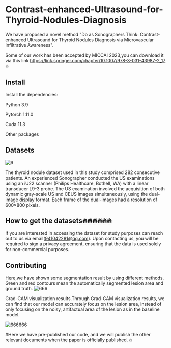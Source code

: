 # Contrast-enhanced-Ultrasound-for-Thyroid-Nodules-Diagnosis


We have proposed a novel method "Do as Sonographers Think: Contrast-enhanced Ultrasound for Thyroid Nodules Diagnosis via Microvascular Infiltrative Awareness".

Some of our work has been accepted by MICCAI 2023,you can download it via this link https://link.springer.com/chapter/10.1007/978-3-031-43987-2_17   🔥


## Install
Install the dependencies:

Python 3.9

Pytorch 1.11.0

Cuda 11.3

Other packages


## Datasets

![6](https://github.com/haozhiwen-fighting/Contrast-enhanced-Ultrasound-for-Thyroid-Nodules-Diagnosis/assets/149654243/99606149-8880-44b8-b4bb-bbe2892e5136)


The thyroid nodule dataset used in this study comprised 282 consecutive patients.
An experienced Sonographer conducted the US examinations
using an iU22 scanner (Philips Healthcare, Bothell, WA) with
a linear transducer L9-3 probe. The US examination involved
the acquisition of both dynamic gray-scale US and CEUS
images simultaneously, using the dual-image display format.
Each frame of the dual-images had a resolution of 600×800
pixels. 
## How to get the datasets🔥🔥🔥🔥🔥🔥
If you are interested in accessing the dataset for study purposes can reach out to us via email(941042281@qq.com). Upon contacting us, you will be required to sign a privacy agreement, ensuring that the data is used solely for non-commercial purposes.

## Contributing

Here,we have shown some segmentation result by using different methods. Green and red contours mean the automatically segmented lesion area and ground truth.
![666](https://github.com/haozhiwen-fighting/Contrast-enhanced-Ultrasound-for-Thyroid-Nodules-Diagnosis/assets/149654243/e1e03307-2272-4a05-8dcc-5f3e1eae7bed)



Grad-CAM visualization results.Through Grad-CAM visualization results, we can find that our model can accurately focus on the lesion area, instead of only focusing on the noisy, artifactual area of the lesion as in the baseline model.

![666666](https://github.com/haozhiwen-fighting/Contrast-enhanced-Ultrasound-for-Thyroid-Nodules-Diagnosis/assets/149654243/d37f1c29-3bf9-4710-a91c-35646fc30e02)

#Here we have pre-published our code, and we will publish the other relevant documents when the paper is officially published. 🔥






